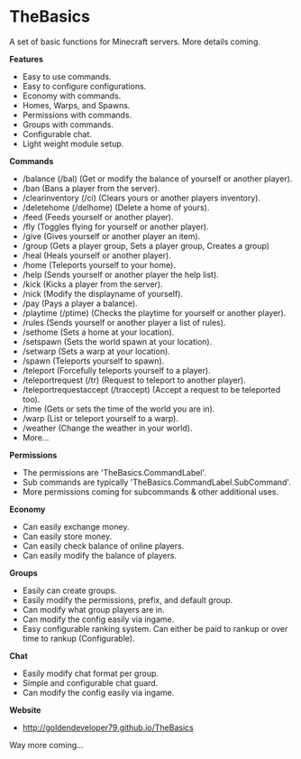 # TheBasics
A set of basic functions for Minecraft servers. More details coming.

**Features**
- Easy to use commands.
- Easy to configure configurations.
- Economy with commands.
- Homes, Warps, and Spawns.
- Permissions with commands.
- Groups with commands.
- Configurable chat.
- Light weight module setup.

**Commands**
- /balance (/bal) (Get or modify the balance of yourself or another player).
- /ban (Bans a player from the server).
- /clearinventory (/ci) (Clears yours or another players inventory).
- /deletehome (/delhome) (Delete a home of yours).
- /feed (Feeds yourself or another player).
- /fly (Toggles flying for yourself or another player).
- /give (Gives yourself or another player an item).
- /group (Gets a player group, Sets a player group, Creates a group)
- /heal (Heals yourself or another player).
- /home (Teleports yourself to your home).
- /help (Sends yourself or another player the help list).
- /kick (Kicks a player from the server).
- /nick (Modify the displayname of yourself).
- /pay (Pays a player a balance).
- /playtime (/ptime) (Checks the playtime for yourself or another player).
- /rules (Sends yourself or another player a list of rules).
- /sethome (Sets a home at your location).
- /setspawn (Sets the world spawn at your location).
- /setwarp (Sets a warp at your location).
- /spawn (Teleports yourself to spawn).
- /teleport (Forcefully teleports yourself to a player).
- /teleportrequest (/tr) (Request to teleport to another player).
- /teleportrequestaccept (/traccept) (Accept a request to be teleported too).
- /time (Gets or sets the time of the world you are in).
- /warp (List or teleport yourself to a warp).
- /weather (Change the weather in your world).
- More...

**Permissions**
- The permissions are 'TheBasics.CommandLabel'.
- Sub commands are typically 'TheBasics.CommandLabel.SubCommand'.
- More permissions coming for subcommands & other additional uses.

**Economy**
- Can easily exchange money.
- Can easily store money.
- Can easily check balance of online players.
- Can easily modify the balance of players.

**Groups**
- Easily can create groups.
- Easily modify the permissions, prefix, and default group.
- Can modify what group players are in.
- Can modify the config easily via ingame.
- Easy configurable ranking system. Can either be paid to rankup or over time to rankup (Configurable).

**Chat**
- Easily modify chat format per group.
- Simple and configurable chat guard.
- Can modify the config easily via ingame.

**Website**
- http://goldendeveloper79.github.io/TheBasics

Way more coming...

